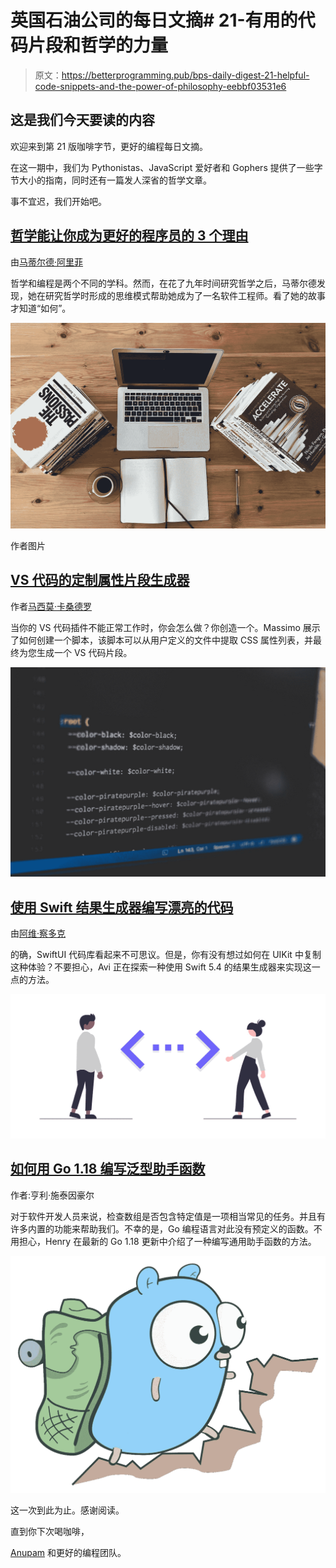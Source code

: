 # 英国石油公司的每日文摘# 21-有用的代码片段和哲学的力量

> 原文：<https://betterprogramming.pub/bps-daily-digest-21-helpful-code-snippets-and-the-power-of-philosophy-eebbf03531e6>

## 这是我们今天要读的内容

欢迎来到第 21 版咖啡字节，更好的编程每日文摘。

在这一期中，我们为 Pythonistas、JavaScript 爱好者和 Gophers 提供了一些字节大小的指南，同时还有一篇发人深省的哲学文章。

事不宜迟，我们开始吧。

## [哲学能让你成为更好的程序员的 3 个理由](/3-reasons-why-philosophy-can-make-you-a-better-programmer-d226ff0d0748)

由[马蒂尔德·阿里菲](https://medium.com/u/2d961eeed08f?source=post_page-----eebbf03531e6--------------------------------)

哲学和编程是两个不同的学科。然而，在花了九年时间研究哲学之后，马蒂尔德发现，她在研究哲学时形成的思维模式帮助她成为了一名软件工程师。看了她的故事才知道“如何”。

[![](img/6ebc8dbf6e077734b8d04bc9572fa53f.png)](https://betterprogramming.pub/3-reasons-why-philosophy-can-make-you-a-better-programmer-d226ff0d0748)

作者图片

## [VS 代码的定制属性片段生成器](/a-custom-properties-snippet-builder-for-vscode-e6f415f2ccd7)

作者[马西莫·卡桑德罗](https://medium.com/u/ff7cb29d8f7c?source=post_page-----eebbf03531e6--------------------------------)

当你的 VS 代码插件不能正常工作时，你会怎么做？你创造一个。Massimo 展示了如何创建一个脚本，该脚本可以从用户定义的文件中提取 CSS 属性列表，并最终为您生成一个 VS 代码片段。

[![](img/89313fb3bb72691c8813543b32736a88.png)](https://betterprogramming.pub/a-custom-properties-snippet-builder-for-vscode-e6f415f2ccd7)

## [使用 Swift 结果生成器编写漂亮的代码](/write-beautiful-code-with-swift-result-builder-39af642f81e6)

由[阿维·察多克](https://medium.com/u/19a827575039?source=post_page-----eebbf03531e6--------------------------------)

的确，SwiftUI 代码库看起来不可思议。但是，你有没有想过如何在 UIKit 中复制这种体验？不要担心，Avi 正在探索一种使用 Swift 5.4 的结果生成器来实现这一点的方法。

[![](img/0225a59ff0928627d656dfe2e18a0464.png)](https://betterprogramming.pub/write-beautiful-code-with-swift-result-builder-39af642f81e6)

## [如何用 Go 1.18 编写泛型助手函数](/how-to-write-generic-helper-functions-with-go-d47c52986016)

作者:亨利·施泰因豪尔

对于软件开发人员来说，检查数组是否包含特定值是一项相当常见的任务。并且有许多内置的功能来帮助我们。不幸的是，Go 编程语言对此没有预定义的函数。不用担心，Henry 在最新的 Go 1.18 更新中介绍了一种编写通用助手函数的方法。

[![](img/8442704df3849d4e588d951a5d5b5043.png)](https://betterprogramming.pub/how-to-write-generic-helper-functions-with-go-d47c52986016)

这一次到此为止。感谢阅读。

直到你下次喝咖啡，

[Anupam](https://medium.com/u/9833cc01f515?source=post_page-----eebbf03531e6--------------------------------) 和更好的编程团队。